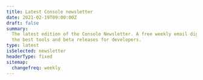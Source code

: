 ```yaml
---
title: Latest Console newsletter
date: 2021-02-19T09:00:00Z
draft: false
summary:
  The latest edition of the Console Newsletter. A free weekly email digest of
  the best tools and beta releases for developers.
type: latest
isSelected: newsletter
headerType: fixed
sitemap:
  changefreq: weekly
---
```


